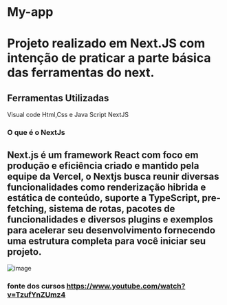 # My-app

# Projeto realizado em Next.JS com intenção de praticar a parte básica das ferramentas do next.

## Ferramentas Utilizadas 

Visual code
Html,Css e Java Script
NextJS

### O que é o NextJs 
## Next.js é um framework React com foco em produção e eficiência criado e mantido pela equipe da Vercel, o Nextjs busca reunir diversas funcionalidades como renderização hibrida e estática de conteúdo, suporte a TypeScript, pre-fetching, sistema de rotas, pacotes de funcionalidades e diversos plugins e exemplos para acelerar seu desenvolvimento fornecendo uma estrutura completa para você iniciar seu projeto.

![image](https://user-images.githubusercontent.com/74366113/114949517-92e00480-9e27-11eb-9010-f4aa2bb8ad9b.png)

 ### fonte dos cursos https://www.youtube.com/watch?v=TzufYnZUmz4

